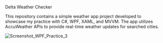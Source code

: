 Delta Weather Checker

This repository contains a simple weather app project developed to showcase my practice with C#, WPF, XAML, and MVVM. 
The app utilizes AccuWeather APIs to provide real-time weather updates for searched cities.


![Screenshot_WPF_Practice_3](https://github.com/taegukseok/WPF_Project_2_Weather-App/assets/154930905/555fa9dc-466f-4661-b345-09904a1adec2)
